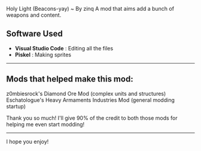 Holy Light (Beacons-yay) ~ By zinq
A mod that aims add a bunch of weapons and content.
## Software Used
- **Visual Studio Code** : Editing all the files
- **Piskel** : Making sprites

---

## Mods that helped make this mod:

z0mbiesrock's Diamond Ore Mod (complex units and structures)
Eschatologue's Heavy Armaments Industries Mod (general modding startup)

Thank you so much! I'll give 90% of the credit to both those mods for helping me even start modding!

---


I hope you enjoy! 

